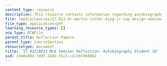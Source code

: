 ```yaml
---
content_type: resource
description: This resource contains information regarding autobiography student 20.
file: /media/courses/17-922-dr-martin-luther-king-jr-iap-design-seminar-january-iap-2013/3340c8037e973b8331c3c1c2bc9668b2_MIT17_922IAP13_RefPapr3I.pdf
file_type: application/pdf
learning_resource_types: []
ocw_type: OCWFile
parent_title: Reflection Papers
parent_type: CourseSection
resourcetype: Document
title: '17.922IAP13 MLK Seminar Reflection: Autobiography Student 20'
uid: 3340c803-7e97-3b83-31c3-c1c2bc9668b2
---
```

